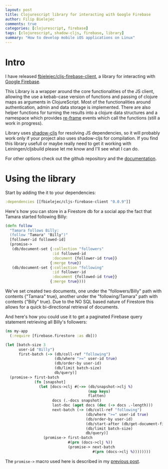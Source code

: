 ```yaml
---
layout: post
title: Clojurescript library for interacting with Google Firebase
author: Filip Bielejec
comments: true
categories: [clojurescript, firebase]
tags: [clojurescript, shadow-cljs, firebase, library]
summary: "How to develop mobile iOS applications on Linux"
---
```


# <a name="intro"/> Intro

I have released [fbielejec/cljs-firebase-client](https://github.com/fbielejec/cljs-firebase-client), a library for interacting with [Google Firebase](https://Firebase.google.com).

This Library is a wrapper around the core functionalities of the JS client, allowing the use a kebab-case version of functions and passing of clojure maps as arguments in ClojureScript.
Most of the functionalities around authentication, admin and data storage is implemented.
There are also helper functions for turning the results into a clojure data structures and a namespace which provides [re-frame](https://github.com/Day8/re-frame) events which call the functions (still a work in progress).

Library uses [shadow-cljs](http://shadow-cljs.org/) for resolving JS dependencies, so it will probably work only if your project also uses shadow-cljs for compilation.
If you find this library usefull or maybe really need to get it working with Leiningen/cljsbuild please let me know and I'll see what I can do.

For other options check out the github repository and the [documentation](https://github.com/fbielejec/cljs-firebase-client).

# <a name="using"/> Using the library

Start by adding the it to your dependencies:

```clojure
:dependencies [[fbielejec/cljs-firebase-client "0.0.9"]]
```

Here's how you can store in a Firestore db for a social app the fact that Tamara started following Billy:

```clojure
(defn follow
  "Tamara follows Billy:
  (follow "Tamara" "Billy")"
  [follower-id followed-id]
  (promise->
   (db/document-set {:collection "followers"
                     :id followed-id
                     :document {follower-id true}}
                    {:merge true})
   (db/document-set {:collection "following"
                     :id follower-id
                     :document {followed-id true}}
                    {:merge true})))
```

We've set created two documents, one under the  "followers/Billy" path with contents {"Tamara" true}, another under the "following/Tamara" path with contents {"Billy" true}.
Due to the NO SQL based nature of Firestore this allows for a quick bi-directional retrieval of documents.

And here's how you could use it to get a paginated Firebase query statement retrieving all Billy's followers:

```clojure
(ns my-app
  (:require [firebase.firestore :as db]))

(let [batch-size 3
      user-id "Billy")
      first-batch (-> (db/coll-ref "following")
                      (db/where ">=" user-id true)
                      (db/order-by user-id)
                      (db/limit batch-size)
                      db/query)]
  (promise-> first-batch
             (fn [snapshot]
               (let [docs->clj #(->> (db/snapshot->clj %)
                                     (map keys)
                                     flatten)
                     docs (.-docs snapshot)
                     last-doc (aget docs (dec (-> docs .-length)))
                     next-batch (-> (db/coll-ref "following")
                                    (db/where ">=" user-id true)
                                    (db/order-by user-id)
                                    (db/start-after (db/get-document-field-value last-doc user-id))
                                    (db/limit batch-size)
                                    db/query)]
                 (promise-> first-batch
                            #(prn (docs->clj %))
                            (promise-> next-batch
                                       #(prn (docs->clj %))))))))
```

The `promise->` macro used here is described in my [previous post](https://www.blog.nodrama.io/clojurescript-chaining-js-promises-previous-value/).
